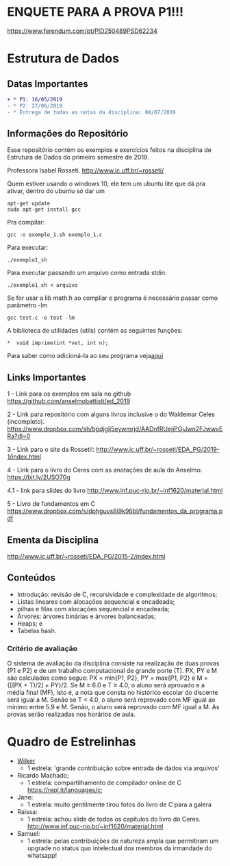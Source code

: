 # ENQUETE PARA A PROVA P1!!!

https://www.ferendum.com/pt/PID250489PSD62234

# Estrutura de Dados

## Datas Importantes

```diff
+ * P1: 16/05/2019
- * P2: 27/06/2019
- * Entrega de todas as notas da disciplina: 04/07/2019
```

## Informações do Repositório

Esse repositório contém os exemplos e exercícios feitos na disciplina de Estrutura de Dados do primeiro semestre de 2019.

Professora Isabel Rosseti.
http://www.ic.uff.br/~rosseti/

Quem estiver usando o windows 10, ele tem um ubuntu lite que dá pra ativar, dentro do ubuntu só dar um

```
apt-get update
sudo apt-get install gcc
```

Pra compilar:

```
gcc -o exemplo_1.sh exemplo_1.c
```

Para executar:

```
./exemplo1_sh
```

Para executar passando um arquivo como entrada stdin:

```
./exemplo1_sh < arquivo
```

Se for usar a lib math.h ao compliar o programa é necessário passar como parâmetro -lm

```
gcc test.c -o test -lm
```

A biblioteca de utilidades (utils) contém as seguintes funções:
 ```
 *  void imprime(int *vet, int n);
```

 Para saber como adicioná-la ao seu programa veja[aqui](https://link)

## Links Importantes

1 - Link para os exemplos em sala no github
https://github.com/anselmobattisti/ed_2019

2 - Link para repositório com alguns livros inclusive o do Waldemar Celes (incompleto).
https://www.dropbox.com/sh/bpdjglj5eywmrjd/AADnfRUejiPGjJwn2FJwwvERa?dl=0

3 - Link para o site da Rosseti!:
http://www.ic.uff.br/~rosseti/EDA_PG/2019-1/index.html

4 - Link para o livro do Ceres com as anotações de aula do Anselmo:
https://bit.ly/2USO70g

4.1 - link para slides do livro http://www.inf.puc-rio.br/~inf1620/material.html

5 - Livro de fundamentos em C
https://www.dropbox.com/s/dphguvs8i9k96bl/fundamentos_da_programa.pdf

## Ementa da Disciplina

http://www.ic.uff.br/~rosseti/EDA_PG/2015-2/index.html

## Conteúdos

* Introdução: revisão de C, recursividade e complexidade de algoritmos;
* Listas lineares com alocações sequencial e encadeada;
* pilhas e filas com alocações sequencial e encadeada;
* Árvores: árvores binárias e árvores balanceadas;
* Heaps; e
* Tabelas hash.

### Critério de avaliação
O sistema de avaliação da disciplina consiste na realização de duas provas (P1 e P2) e de um trabalho computacional de grande porte (T). PX, PY e M são calculados como segue: PX = min{P1, P2}, PY = max{P1, P2} e M = {[(PX + T)/2] + PY}/2. Se M ≥ 6.0 e T ≥ 4.0, o aluno será aprovado e a média final (MF), isto é, a nota que consta no histórico escolar do discente será igual a M. Senão se T < 4.0, o aluno será reprovado com MF igual ao mínimo entre 5.9 e M. Senão, o aluno será reprovado com MF igual a M. As provas serão realizadas nos horários de aula.

# Quadro de Estrelinhas

* [Wilker](https://www.github.com/wilker "Wilker")
  * 1 estrela: 'grande contribuição sobre entrada de dados via arquivos'
* Ricardo Machado;
  * 1 estrela: compartilhamento de compilador online de C https://repl.it/languages/c;
* Jane:
  * 1 estrela: muito gentilmente tirou fotos do livro de C para a galera
* Raissa:
  * 1 estrela: achou slide de todos os capítulos do livro do Ceres. http://www.inf.puc-rio.br/~inf1620/material.html
* Samuel:
  * 1 estrela: pelas contribuições de natureza ampla que permitiram um upgrade no status quo intelectual dos membros da irmandade do whatsapp!